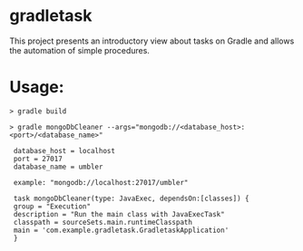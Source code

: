# gradletask

This project presents an introductory view about tasks on Gradle and allows the automation of simple procedures.

# Usage:

    > gradle build

    > gradle mongoDbCleaner --args="mongodb://<database_host>:<port>/<database_name>"

     database_host = localhost
     port = 27017
     database_name = umbler

     example: "mongodb://localhost:27017/umbler" 
     
     task mongoDbCleaner(type: JavaExec, dependsOn:[classes]) {
	 group = "Execution"
	 description = "Run the main class with JavaExecTask"
	 classpath = sourceSets.main.runtimeClasspath
	 main = 'com.example.gradletask.GradletaskApplication'
     }
